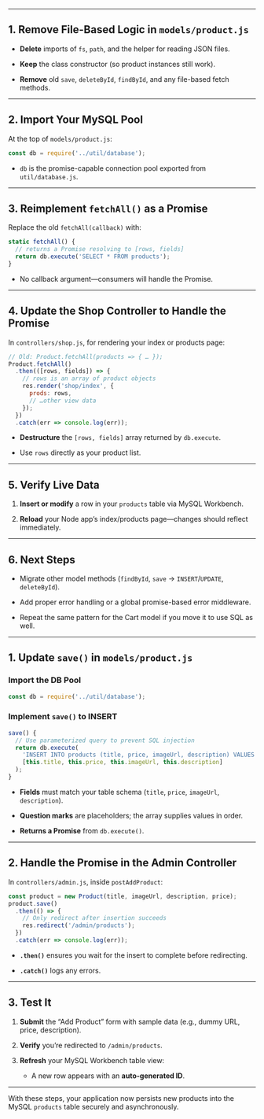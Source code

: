 
---

## 1. Remove File-Based Logic in `models/product.js`

- **Delete** imports of `fs`, `path`, and the helper for reading JSON files.
    
- **Keep** the class constructor (so product instances still work).
    
- **Remove** old `save`, `deleteById`, `findById`, and any file-based fetch methods.
    

---

## 2. Import Your MySQL Pool

At the top of `models/product.js`:

```js
const db = require('../util/database');
```

- `db` is the promise-capable connection pool exported from `util/database.js`.
    

---

## 3. Reimplement `fetchAll()` as a Promise

Replace the old `fetchAll(callback)` with:

```js
static fetchAll() {
  // returns a Promise resolving to [rows, fields]
  return db.execute('SELECT * FROM products');
}
```

- No callback argument—consumers will handle the Promise.
    

---

## 4. Update the Shop Controller to Handle the Promise

In `controllers/shop.js`, for rendering your index or products page:

```js
// Old: Product.fetchAll(products => { … });
Product.fetchAll()
  .then(([rows, fields]) => {
    // rows is an array of product objects
    res.render('shop/index', {
      prods: rows,
      // …other view data
    });
  })
  .catch(err => console.log(err));
```

- **Destructure** the `[rows, fields]` array returned by `db.execute`.
    
- Use `rows` directly as your product list.
    

---

## 5. Verify Live Data

1. **Insert or modify** a row in your `products` table via MySQL Workbench.
    
2. **Reload** your Node app’s index/products page—changes should reflect immediately.
    

---

## 6. Next Steps

- Migrate other model methods (`findById`, `save` → `INSERT`/`UPDATE`, `deleteById`).
    
- Add proper error handling or a global promise-based error middleware.
    
- Repeat the same pattern for the Cart model if you move it to use SQL as well.
    


---

## 1. Update `save()` in `models/product.js`

### Import the DB Pool

```js
const db = require('../util/database');
```

### Implement `save()` to INSERT

```js
save() {
  // Use parameterized query to prevent SQL injection
  return db.execute(
    'INSERT INTO products (title, price, imageUrl, description) VALUES (?, ?, ?, ?)',
    [this.title, this.price, this.imageUrl, this.description]
  );
}
```

- **Fields** must match your table schema (`title`, `price`, `imageUrl`, `description`).
    
- **Question marks** are placeholders; the array supplies values in order.
    
- **Returns a Promise** from `db.execute()`.
    

---

## 2. Handle the Promise in the Admin Controller

In `controllers/admin.js`, inside `postAddProduct`:

```js
const product = new Product(title, imageUrl, description, price);
product.save()
  .then(() => {
    // Only redirect after insertion succeeds
    res.redirect('/admin/products');
  })
  .catch(err => console.log(err));
```

- **`.then()`** ensures you wait for the insert to complete before redirecting.
    
- **`.catch()`** logs any errors.
    

---

## 3. Test It

1. **Submit** the “Add Product” form with sample data (e.g., dummy URL, price, description).
    
2. **Verify** you’re redirected to `/admin/products`.
    
3. **Refresh** your MySQL Workbench table view:
    
    - A new row appears with an **auto-generated ID**.
        

---

With these steps, your application now persists new products into the MySQL `products` table securely and asynchronously.